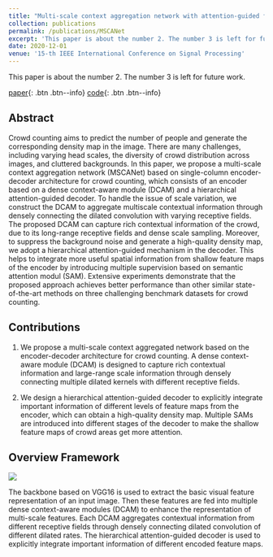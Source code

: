 ```yaml
---
title: "Multi-scale context aggregation network with attention-guided for crowd counting"
collection: publications
permalink: /publications/MSCANet
excerpt: 'This paper is about the number 2. The number 3 is left for future work.'
date: 2020-12-01
venue: '15-th IEEE International Conference on Signal Processing'
---
```

This paper is about the number 2. The number 3 is left for future work.

[paper](https://ieeexplore.ieee.org/abstract/document/9321067){: .btn .btn--info}
[code](https://github.com/KingMV/MSCANet){: .btn .btn--info}

## Abstract 
Crowd counting aims to predict the number of people and generate the corresponding density map in the image.
There are many challenges, including varying head scales, the diversity of crowd distribution across images, and cluttered backgrounds. In this paper, we propose a multi-scale context aggregation network (MSCANet) based on single-column encoder-decoder architecture for crowd counting, which consists of an encoder based on a dense context-aware module (DCAM) and a hierarchical attention-guided decoder. To handle the issue of scale variation, we construct the DCAM to aggregate multiscale contextual information through densely connecting the dilated convolution with varying receptive fields. The proposed DCAM can capture rich contextual information of the crowd, due to its long-range receptive fields and dense scale sampling. Moreover, to suppress the background noise and generate a high-quality density map, we adopt a hierarchical attention-guided mechanism in the decoder. This helps to integrate more
useful spatial information from shallow feature maps of the encoder by introducing multiple supervision based on semantic attention modul (SAM). Extensive experiments demonstrate that the proposed approach achieves better performance than other similar state-of-the-art methods on three challenging benchmark datasets for crowd counting.

## Contributions

1. We propose a multi-scale context aggregated network based on the encoder-decoder architecture for crowd counting. A dense context-aware module (DCAM) is designed to capture rich contextual information and large-range scale information through densely connecting multiple dilated kernels with different receptive fields.

2. We design a hierarchical attention-guided decoder to explicitly integrate important information of different levels of feature maps from the encoder, which can obtain a high-quality density map. Multiple SAMs are introduced into different stages of the decoder to make the shallow feature maps of crowd areas get more attention.


## Overview Framework

![](https://KingMV.github.io/files/mscanet_framework.jpg)


The backbone based on VGG16 is used to extract the basic visual feature representation of an input image. Then these features are fed into multiple dense context-aware modules (DCAM) to enhance the representation of multi-scale features. Each DCAM aggregates contextual information from different receptive fields through densely connecting dilated convolution of different dilated rates. The hierarchical attention-guided decoder is used to explicitly integrate important information of different encoded feature maps.
